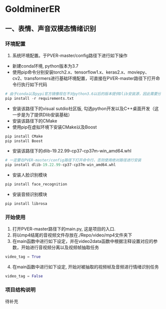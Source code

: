 # GoldminerER
## 一、表情、声音双模态情绪识别<PVER-master>
### 环境配置
1. 系统环境配置。于PVER-master/config路径下进行如下操作
  - 新建conda环境, python版本为3.7
  - 使用pip命令分别安装torch2.x、tensorflow1.x、keras2.x、moviepy、cv2、transformers进行基础环境配置，可直接在PVER-master路径下打开命令行执行如下代码
  ```python
  # 由于conda以及pypi官方镜像现在不对python3.6以后的版本提供Dlib安装源，因此需要分两次安装环境
  pip install -r requirements.txt
  ```
  - 安装该路径下的visual sutdio社区版, 勾选python开发以及C++桌面开发（这一步是为了提供Dlib安装基础）
  - 安装该路径下的CMake
  - 使用pip在虚拟环境下安装CMake以及Boost
  ```python
  pip install CMake
  pip install Boost
  ```
  - 安装该路径下的dlib-19.22.99-cp37-cp37m-win_amd64.whl
  ```python
  # 一定要在PVER-master/config路径下打开命令行，否则使用绝对路径进行安装
  pip install dlib-19.22.99-cp37-cp37m-win_amd64.whl
  ```
  - 安装人脸识别模块
  ```python
  pip install face_recognition
  ```
  - 安装音频识别模块
  ```python
  pip install librosa
  ```
### 开始使用
1. 打开PVER-master路径下的main.py, 这是项目的入口.
2. 将以mp4结尾的音视频文件存放在./Repo/video/mp4文件夹下
3. 在main函数中进行如下设定，并在video2data函数中根据注释设置对应的参数，开始进行音视频分离以及视频帧抽取任务
```python
video_tag = True
```
4. 在main函数中进行如下设定, 开始对被抽取的视频帧及音频进行情绪识别任务
```python
video_tag = False
```

### 项目结构说明
待补充
